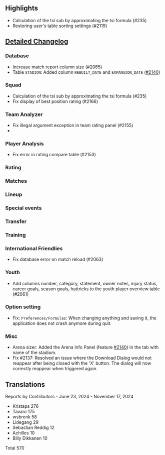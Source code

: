 ## Highlights

* Calculation of the tsi sub by approximating the tsi formula (#235)
* Restoring user's table sorting settings (#2119)

## [Detailed Changelog](https://github.com/ho-dev/HattrickOrganizer/issues?q=milestone%3A9.0)

### Database

* Increase match report column size (#2065)
* Table `STADION`: Added column `REBUILT_DATE` and
  `EXPANSION_DATE` ([#2140](https://github.com/ho-dev/HattrickOrganizer/issues/2140))

### Squad

* Calculation of the tsi sub by approximating the tsi formula (#235)
* Fix display of best position rating (#2166)

### Team Analyzer
* Fix illegal argument exception in team rating panel (#2155)
* 
### Player Analysis
* Fix error in rating compare table (#2153)

### Rating

### Matches

### Lineup

### Special events

### Transfer

### Training

### International Friendlies

* Fix database error on match reload (#2063)

### Youth
* Add columns number, category, statement, owner notes, injury status, career goals, season goals, hattricks to the youth player overview table (#2061)

### Option setting

* Fix: `Preferences/Formulas`: When changing anything and saving it, the application does not crash anymore during quit.

### Misc

* Arena sizer: Added the Arena Info Panel (feature [#2140](https://github.com/ho-dev/HattrickOrganizer/issues/2140)) in
  the tab with name of the stadium.
* Fix #2137: Resolved an issue where the Download Dialog would not reappear after being closed with the 'X' button. The
  dialog will now correctly reappear when triggered again.

## Translations

Reports by Contributors - June 23, 2024 - November 17, 2024

* Kristaps 276
* Tavaro 175
* wsbrenk 58
* Lidegang 29
* Sebastian Reddig 12
* Achilles 10
* Billy Dikkanen 10

Total 570